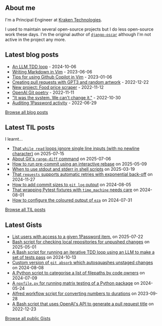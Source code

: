 ## About me
I'm a Principal Engineer at [Kraken Technologies](https://kraken.tech/).

I used to maintain several open-source projects but I do less open-source work these days. I'm the original author of [`django-oscar`](https://github.com/django-oscar/django-oscar) although I'm not active in the project any more. 
## Latest blog posts
- [An LLM TDD loop](https://codeinthehole.com/tips/llm-tdd-loop-script/) - 2024-10-06
- [Writing Markdown in Vim](https://codeinthehole.com/tips/writing-markdown-in-vim/) - 2023-06-06
- [Tips for using Github Copilot in Vim](https://codeinthehole.com/tips/vim-and-github-copilot/) - 2023-01-06
- [Creating pull requests with GPT3 and random artwork](https://codeinthehole.com/projects/pull-requests-with-gpt3-and-random-artwork/) - 2022-12-22
- [New project: Food price scraper](https://codeinthehole.com/projects/food-scraper/) - 2022-11-12
- [OpenAI Git poetry](https://codeinthehole.com/tidbits/openai-git-poetry/) - 2022-11-11
- ["It was the system. We can't change it."](https://codeinthehole.com/tidbits/the-bone-clocks/) - 2022-10-30
- [Auditing 1Password activity](https://codeinthehole.com/tips/auditing-1password-activity/) - 2022-06-29

[Browse all blog posts](https://codeinthehole.com/writing/)
## Latest TIL posts
I learnt...
- [That `while read` loops ignore single line inputs (with no newline character)](https://til.codeinthehole.com/posts/that-while-read-loops-in-bash-dont-read-lines-with-no-new-line-character/) on 2025-07-15
- [About Git's `range-diff` command](https://til.codeinthehole.com/posts/about-gits-rangediff-command/) on 2025-07-06
- [How to run pre-commit using an interactive rebase](https://til.codeinthehole.com/posts/how-to-run-precommit-using-an-interactive-rebase/) on 2025-05-09
- [When to use stdout and stderr in shell scripts](https://til.codeinthehole.com/posts/when-to-use-stdout-and-stderr-in-shell-scripts/) on 2025-03-19
- [That `requests` supports automatic retries with exponential back-off](https://til.codeinthehole.com/posts/that-requests-supports-exponential-backoff/) on 2024-11-27
- [How to add commit sizes to `git log` output](https://til.codeinthehole.com/posts/how-to-add-commit-sizes-to-git-log-output/) on 2024-08-05
- [That wrapping Pytest fixtures with `time_machine` needs care](https://til.codeinthehole.com/posts/that-wrapping-pytest-fixtures-with-timemachine-needs-care/) on 2024-08-01
- [How to configure the coloured output of `eza`](https://til.codeinthehole.com/posts/how-to-configure-the-coloured-output-of-eza/) on 2024-07-31

[Browse all TIL posts](https://til.codeinthehole.com)
## Latest Gists
- [List users with access to a given 1Password item.](https://gist.github.com/codeinthehole/74cbe00403a18559216590d38c213fc6) on 2025-07-22
- [Bash script for checking local repositories for unpushed changes](https://gist.github.com/codeinthehole/eb39e5b2238aca79ca68d48ded32d599) on 2025-05-01
- [A Bash script for running an iterative TDD loop using an LLM to make a set of tests pass](https://gist.github.com/codeinthehole/d12af317a76b43423b111fd6d508c4fc) on 2024-10-13
- [Custom version of `git absorb` which autosquashes unstaged changes](https://gist.github.com/codeinthehole/903ed1df376aad09322d3a8bc2fec3cf) on 2024-08-08
- [A Python script to categorise a list of filepaths by code owners](https://gist.github.com/codeinthehole/a356d4fbf5b729c23b280dea6193340c) on 2024-07-09
- [A `noxfile.py` for running matrix testing of a Python package](https://gist.github.com/codeinthehole/f6663121c3dca9177332505989b698af) on 2024-05-24
- [Alfred workflow script for converting numbers to durations](https://gist.github.com/codeinthehole/e2ab6cde6a5d4d133afd224b7226068a) on 2023-09-28
- [A Bash script that uses OpenAI's API to generate a pull request title](https://gist.github.com/codeinthehole/d6a496b5a11e7500b7dd0c20f3e5b48c) on 2022-12-23

[Browse all public Gists](https://gist.github.com/codeinthehole)

